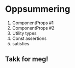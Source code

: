 # Oppsummering

1. ComponentProps #1
2. ComponentProps #2
3. Utility types
4. Const assertions
5. satisfies

## Takk for meg!
